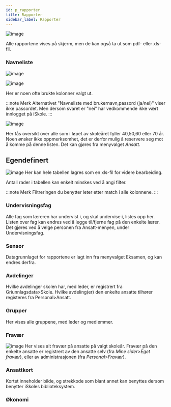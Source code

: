 ```yaml
---
id: p_rapporter
title: Rapporter
sidebar_label: Rapporter
---
```


![image](https://github.com/user-attachments/assets/dae945de-27d0-4ceb-89e9-ebd4b8525989)

Alle rapportene vises på skjerm, men de kan også ta ut som pdf- eller xls-fil.

### Navneliste

![image](https://github.com/user-attachments/assets/0db63783-cce9-4326-b75e-7031fd880ff1)


![image](https://github.com/user-attachments/assets/a83931a5-6142-44ab-b597-c7a996034906)

Her er noen ofte brukte kolonner valgt ut. 

:::note Merk
Alternativet "Navneliste med brukernavn,passord (ja/nei)" viser ikke passordet. Men dersom svaret er "nei" har vedkommende ikke vært innlogget på iSkole.
:::

![image](https://github.com/user-attachments/assets/186c922f-251e-4b11-b711-606786d8b912)

Her fås oversikt over alle som i løpet av skoleåret fyller 40,50,60 eller 70 år. Noen ønsker ikke oppmerksomhet, det er derfor mulig å reservere seg mot å komme på denne listen. Det kan gjøres fra menyvalget _Ansatt_.




## Egendefinert
![image](https://github.com/user-attachments/assets/2229bbe9-1b49-42ff-a376-0c8b8b82981c)
Her kan hele tabellen lagres som en xls-fil for videre bearbeiding.

Antall rader i tabellen kan enkelt minskes ved å angi filter. 

:::note Merk
Filtreringen du benytter leter etter match i alle kolonnene.
:::

### Undervisningsfag
Alle fag som læreren har undervist i, og skal undervise i, listes opp her. Listen over fag kan endres ved å legge til/fjerne fag på den enkelte lærer. Det gjøres ved å velge personen fra Ansatt-menyen, under Undervisningsfag.

### Sensor
Datagrunnlaget for rapportene er lagt inn fra menyvalget Eksamen, og kan endres derfra.

### Avdelinger
Hvilke avdelinger skolen har, med leder, er registrert fra Griunnlagsdata>Skole. Hvilke avdeling(er) den enkelte ansatte tilhører registeres fra Personal>Ansatt.

### Grupper
Her vises alle gruppene, med leder og medlemmer.

### Fravær
![image](https://github.com/user-attachments/assets/954e574d-2140-424b-9f84-db102a1b70b4)
Her vises alt fravær på ansatte på valgt skoleår. Fravær på den enkelte ansatte er registrert av den ansatte selv (fra _Mine sider>Eget fravær_), eller av administrasjonen (fra _Personal>Fravær_).

### Ansattkort
Kortet inneholder bilde, og strekkode som blant annet kan benyttes dersom benytter iSkoles biblioteksystem.

### Økonomi
